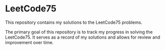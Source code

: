 # LeetCode75

This repository contains my solutions to the LeetCode75 problems.

The primary goal of this repository is to track my progress in solving the LeetCode75. It serves as a record of my solutions and allows for review and improvement over time.
